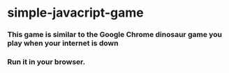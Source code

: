 # simple-javacript-game
<h3>This game is similar to the Google Chrome dinosaur game you play when your internet is down</h3>
<h3>Run it in your browser.</h3>
